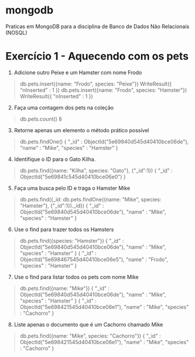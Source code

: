 # mongodb
Praticas em MongoDB para a disciplina de Banco de Dados Não Relacionais (NOSQL) 

# Exercício 1 - Aquecendo com os pets

1. Adicione outro Peixe e um Hamster com nome Frodo

> db.pets.insert({name: "Frodo", species: "Peixe"})
WriteResult({ "nInserted" : 1 })
> db.pets.insert({name: "Frodo", species: "Hamster"})
WriteResult({ "nInserted" : 1 })

2. Faça uma contagem dos pets na coleção

> db.pets.count()
8


3. Retorne apenas um elemento o método prático possível

> db.pets.findOne()
{
        "_id" : ObjectId("5e69840d545d40410bce06de"),
        "name" : "Mike",
        "species" : "Hamster"
}


4. Identifique o ID para o Gato Kilha.

> db.pets.find({name: "Kilha", species: "Gato"}, {"_id":1})
{ "_id" : ObjectId("5e69841c545d40410bce06e0") }


5. Faça uma busca pelo ID e traga o Hamster Mike

> db.pets.find({_id: db.pets.findOne({name: "Mike", species: "Hamster"}, {"_id":1})._id})
{ "_id" : ObjectId("5e69840d545d40410bce06de"), "name" : "Mike", "species" : "Hamster" }


6. Use o find para trazer todos os Hamsters

> db.pets.find({species: "Hamster"})
{ "_id" : ObjectId("5e69840d545d40410bce06de"), "name" : "Mike", "species" : "Hamster" }
{ "_id" : ObjectId("5e698467545d40410bce06e5"), "name" : "Frodo", "species" : "Hamster" }


7. Use o find para listar todos os pets com nome Mike

> db.pets.find({name: "Mike"})
{ "_id" : ObjectId("5e69840d545d40410bce06de"), "name" : "Mike", "species" : "Hamster" }
{ "_id" : ObjectId("5e698421545d40410bce06e1"), "name" : "Mike", "species" : "Cachorro" }


8. Liste apenas o documento que é um Cachorro chamado Mike

> db.pets.find({name: "Mike", species: "Cachorro"})
{ "_id" : ObjectId("5e698421545d40410bce06e1"), "name" : "Mike", "species" : "Cachorro" }